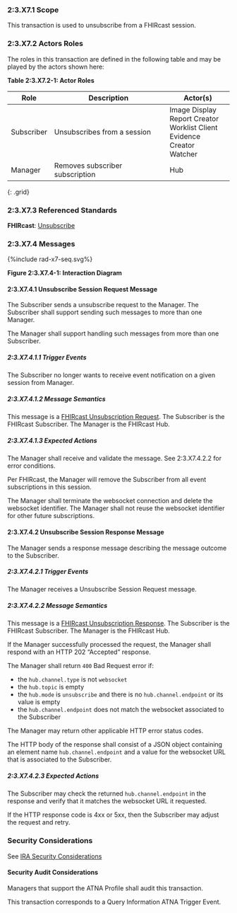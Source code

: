 ### 2:3.X7.1 Scope

This transaction is used to unsubscribe from a FHIRcast session.

### 2:3.X7.2 Actors Roles

The roles in this transaction are defined in the following table and may be played by the actors shown here:

**Table 2:3.X7.2-1: Actor Roles**

| Role | Description | Actor(s) |
|------|-------------|----------|
| Subscriber | Unsubscribes from a session | Image Display<br>Report Creator<br>Worklist Client<br>Evidence Creator<br>Watcher |
| Manager | Removes subscriber subscription | Hub |
{: .grid}

### 2:3.X7.3 Referenced Standards

**FHIRcast**: [Unsubscribe](https://build.fhir.org/ig/HL7/fhircast-docs/2-4-Subscribing.html#unsubscribe)

### 2:3.X7.4 Messages

<div>
{%include rad-x7-seq.svg%}
</div>

<div style="clear: left"/>

**Figure 2:3.X7.4-1: Interaction Diagram**

#### 2:3.X7.4.1 Unsubscribe Session Request Message

The Subscriber sends a unsubscribe request to the Manager. The Subscriber shall support sending such messages to more than one Manager.

The Manager shall support handling such messages from more than one Subscriber. 

##### 2:3.X7.4.1.1 Trigger Events

The Subscriber no longer wants to receive event notification on a given session from Manager.

##### 2:3.X7.4.1.2 Message Semantics

This message is a [FHIRcast Unsubscription Request](https://build.fhir.org/ig/HL7/fhircast-docs/2-4-Subscribing.html#unsubscribe). The Subscriber is the FHIRcast Subscriber. The Manager is the FHIRcast Hub.

##### 2:3.X7.4.1.3 Expected Actions

The Manager shall receive and validate the message. See 2:3.X7.4.2.2 for error conditions.

Per FHIRcast, the Manager will remove the Subscriber from all event subscriptions in this session.

The Manager shall terminate the websocket connection and delete the websocket identifier. The Manager shall not reuse the websocket identifier for other future subscriptions.

#### 2:3.X7.4.2 Unsubscribe Session Response Message

The Manager sends a response message describing the message outcome to the Subscriber.

##### 2:3.X7.4.2.1 Trigger Events

The Manager receives a Unsubscribe Session Request message.

##### 2:3.X7.4.2.2 Message Semantics

This message is a [FHIRcast Unsubscription Response](https://build.fhir.org/ig/HL7/fhircast-docs/2-4-Subscribing.html#unsubscribe). The Subscriber is the FHIRcast Subscriber. The Manager is the FHIRcast Hub.

If the Manager successfully processed the request, the Manager shall respond with an HTTP 202 “Accepted” response.

The Manager shall return `400` Bad Request error if:
- the `hub.channel.type` is not `websocket`
- the `hub.topic` is empty
- the `hub.mode` is `unsubscribe` and there is no `hub.channel.endpoint` or its value is empty
- the `hub.channel.endpoint` does not match the websocket associated to the Subscriber

The Manager may return other applicable HTTP error status codes.

The HTTP body of the response shall consist of a JSON object containing an element name `hub.channel.endpoint` and a value for the websocket URL that is associated to the Subscriber.

##### 2:3.X7.4.2.3 Expected Actions

The Subscriber may check the returned `hub.channel.endpoint` in the response and verify that it matches the websocket URL it requested.

If the HTTP response code is 4xx or 5xx, then the Subscriber may adjust the request and retry.

### Security Considerations

See [IRA Security Considerations](volume-1.html#1xx5-ira-security-considerations)

#### Security Audit Considerations

Managers that support the ATNA Profile shall audit this transaction.

This transaction corresponds to a Query Information ATNA Trigger Event.
